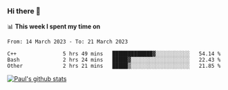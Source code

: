 ### Hi there 👋

📊 **This week I spent my time on**
<!--START_SECTION:waka-->

```text
From: 14 March 2023 - To: 21 March 2023

C++               5 hrs 49 mins   █████████████▓░░░░░░░░░░░   54.14 %
Bash              2 hrs 24 mins   █████▓░░░░░░░░░░░░░░░░░░░   22.43 %
Other             2 hrs 21 mins   █████▒░░░░░░░░░░░░░░░░░░░   21.85 %
```

<!--END_SECTION:waka-->


[![Paul's github stats](https://github-readme-stats.vercel.app/api?username=mickeyouyou&theme=dracula&show_icons=true)](https://github.com/anuraghazra/github-readme-stats)
